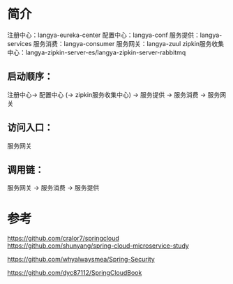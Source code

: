# 简介
  注册中心：langya-eureka-center
  配置中心：langya-conf
  服务提供：langya-services
  服务消费：langya-consumer
  服务网关：langya-zuul
  zipkin服务收集中心：langya-zipkin-server-es/langya-zipkin-server-rabbitmq

## 启动顺序：
  注册中心-> 配置中心 (-> zipkin服务收集中心) -> 服务提供 -> 服务消费 -> 服务网关

## 访问入口：
  服务网关

## 调用链：
  服务网关 -> 服务消费 -> 服务提供 






# 参考

<https://github.com/cralor7/springcloud>  
<https://github.com/shunyang/spring-cloud-microservice-study>

<https://github.com/whyalwaysmea/Spring-Security>

<https://github.com/dyc87112/SpringCloudBook>
